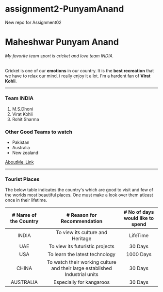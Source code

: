 # assignment2-PunyamAnand
New repo for Assignment02<br>
# Maheshwar Punyam Anand<br>
###### My favorite team sport is cricket and love team INDIA.<br>
Cricket is one of our **emotions** in our country. It is the **best recreation** that we have to relax our mind. i really enjoy it a lot. I'm a hardent fan of **Virat Kohli**.

***
### Team INDIA
1. M.S.Dhoni
2. Virat Kohli
3. Rohit Sharma

### Other Good Teams to watch
* Pakistan
* Australia
* New zealand

[AboutMe_Link](AboutMe.md)

***
### **Tourist Places**

The below table indicates the country's which are good to visit and few of the worlds most beautiful places. One must make a look over them atleast once in their lifetime.

|# Name of the Country |# Reason for Recommendation |# No of days would like to spend |
| :---: | :---: | :---: |
| INDIA | To view its culture and Heritage | LifeTime |
| UAE | To view its futuristic projects | 30 Days |
| USA | To learn the latest technology | 1000 Days |
| CHINA | To watch their working culture and their large established Industrial units | 30 Days |
| AUSTRALIA | Especially for kangaroos | 30 Days |
